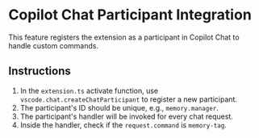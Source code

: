 # Copilot Chat Participant Integration

This feature registers the extension as a participant in Copilot Chat to handle custom commands.

## Instructions

1.  In the `extension.ts` activate function, use `vscode.chat.createChatParticipant` to register a new participant.
2.  The participant's ID should be unique, e.g., `memory.manager`.
3.  The participant's handler will be invoked for every chat request.
4.  Inside the handler, check if the `request.command` is `memory-tag`.
